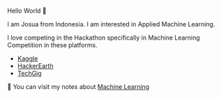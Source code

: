Hello World :robot:

I am Josua from Indonesia. I am interested in Applied Machine Learning.

I love competing in the Hackathon specifically in Machine Learning Competition in these platforms.
- [Kaggle](https://www.kaggle.com/naiborhujosua)
- [HackerEarth](https://www.hackerearth.com/)
- [TechGig](https://www.techgig.com/)

:eyes: You can visit my notes about [Machine Learning](https://naiborhujosua.github.io/mlnotes_josua/)
